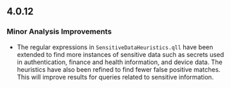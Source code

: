## 4.0.12

### Minor Analysis Improvements

* The regular expressions in `SensitiveDataHeuristics.qll` have been extended to find more instances of sensitive data such as secrets used in authentication, finance and health information, and device data. The heuristics have also been refined to find fewer false positive matches. This will improve results for queries related to sensitive information.
